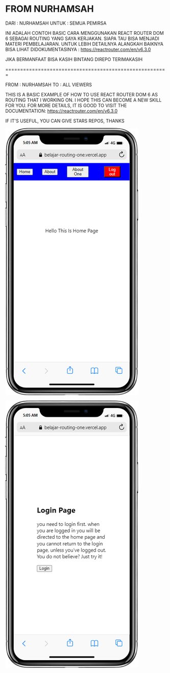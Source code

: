 # FROM NURHAMSAH

DARI : NURHAMSAH UNTUK : SEMUA PEMIRSA

INI ADALAH CONTOH BASIC CARA MENGGUNAKAN REACT ROUTER DOM 6 SEBAGAI ROUTING YANG SAYA KERJAKAN. SIAPA TAU BISA MENJADI MATERI PEMBELAJARAN. UNTUK LEBIH DETAILNYA ALANGKAH BAIKNYA BISA LIHAT DIDOKUMENTASINYA : https://reactrouter.com/en/v6.3.0

JIKA BERMANFAAT BISA KASIH BINTANG DIREPO TERIMAKASIH



=======================================================



FROM : NURHAMSAH TO : ALL VIEWERS

THIS IS A BASIC EXAMPLE OF HOW TO USE REACT ROUTER DOM 6 AS ROUTING THAT I WORKING ON. I HOPE THIS CAN BECOME A NEW SKILL FOR YOU. FOR MORE DETAILS, IT IS GOOD TO VISIT THE DOCUMENTATION: https://reactrouter.com/en/v6.3.0

IF IT'S USEFUL, YOU CAN GIVE STARS REPOS, THANKS



![](https://github.com/nurhamsah1998/belajar-routing/blob/main/public/mobile%20(1).png)

![](https://github.com/nurhamsah1998/belajar-routing/blob/main/public/mobile.png)
